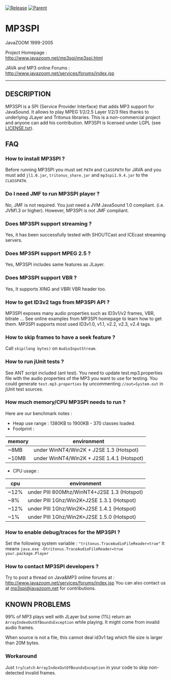 [![Release](https://jitpack.io/v/umjammer/mp3spi.svg)](https://jitpack.io/#umjammer/mp3spi) [![Parent](https://img.shields.io/badge/Parent-vavi--sound--sandbox-pink)](https://github.com/umjammer/vavi-sound-sandbox)

# MP3SPI

 JavaZOOM 1999-2005

 Project Homepage :<br/>
   http://www.javazoom.net/mp3spi/mp3spi.html 

 JAVA and MP3 online Forums :<br/>
   http://www.javazoom.net/services/forums/index.jsp

----

## DESCRIPTION

MP3SPI is a SPI (Service Provider Interface) that adds MP3 support for JavaSound.
It allows to play MPEG 1/2/2.5 Layer 1/2/3 files thanks to underlying JLayer
and Tritonus libraries. This is a non-commercial project and anyone can add his
contribution. MP3SPI is licensed under LGPL (see [LICENSE.txt](LICENSE.txt)).


## FAQ

### How to install MP3SPI ?

  Before running MP3SPI you must set `PATH` and `CLASSPATH` for JAVA
  and you must add `jl1.0.jar`, `tritonus_share.jar` and `mp3spi1.9.4.jar` to the `CLASSPATH`.

### Do I need JMF to run MP3SPI player ?

  No, JMF is not required. You just need a JVM JavaSound 1.0 compliant.
  (i.e. JVM1.3 or higher). However, MP3SPI is not JMF compliant.

### Does MP3SPI support streaming ?

  Yes, it has been successfully tested with SHOUTCast and ICEcast streaming servers.

### Does MP3SPI support MPEG 2.5 ?

  Yes, MP3SPI includes same features as JLayer.

### Does MP3SPI support VBR ?

  Yes, It supports XING and VBRI VBR header too.

### How to get ID3v2 tags from MP3SPI API ?

  MP3SPI exposes many audio properties such as ID3v1/v2 frames, VBR, bitrate ...
  See online examples from MP3SPI homepage to learn how to get them.
  MP3SPI supports most used ID3v1.0, v1.1, v2.2, v2.3, v2.4 tags.

### How to skip frames to have a seek feature ?

  Call `skip(long bytes)` on `AudioInputStream`.

### How to run jUnit tests ?

  See ANT script included (ant test). You need to update test.mp3.properties file
  with the audio properties of the MP3 you want to use for testing. You could generate
  `test.mp3.properties` by uncommenting `//out=System.out` in jUnit test sources.

### How much memory/CPU MP3SPI needs to run ?

  Here are our benchmark notes :

  * Heap use range : 1380KB to 1900KB - 370 classes loaded.
  * Footprint :

|memory|environment|
|---|---|
| ~8MB |under WinNT4/Win2K + J2SE 1.3 (Hotspot) |
| ~10MB |under WinNT4/Win2K + J2SE 1.4.1 (Hotspot) |

  * CPU usage :

|cpu|environment|
|---|---|
| ~12%| under PIII 800Mhz/WinNT4+J2SE 1.3 (Hotspot) |
| ~8% | under PIII 1Ghz/Win2K+J2SE 1.3.1 (Hotspot) |
| ~12% | under PIII 1Ghz/Win2K+J2SE 1.4.1 (Hotspot) |
|  ~1% | under PIII 1Ghz/Win2K+J2SE 1.5.0 (Hotspot) |

### How to enable debug/traces for the MP3SPI ?
  Set the following system variable : `"tritonus.TraceAudioFileReader=true"`
  It means `java.exe -Dtritonus.TraceAudioFileReader=true your.package.Player`

### How to contact MP3SPI developers ?

  Try to post a thread on Java&MP3 online forums at :
  http://www.javazoom.net/services/forums/index.jsp
  You can also contact us at mp3spi@javazoom.net for contributions.

## KNOWN PROBLEMS

99% of MP3 plays well with JLayer but some (1%) return an `ArrayIndexOutOfBoundsException`
while playing. It might come from invalid audio frames.

When source is not a file, this cannot deal id3v1 tag which file size is larger than 20M bytes.

### Workaround

Just `try`/`catch` `ArrayIndexOutOfBoundsException` in your code to skip
non-detected invalid frames.
